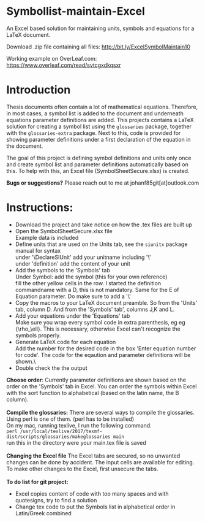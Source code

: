 # Symbollist-maintain-Excel
An Excel based solution for maintaining units, symbols and equations for a LaTeX document.

Download .zip file containing all files: http://bit.ly/ExcelSymbolMaintain10

Working example on OverLeaf.com: https://www.overleaf.com/read/svtcgxdkqsxr

# Introduction
Thesis documents often contain a lot of mathematical equations. Therefore, in most cases, a symbol list is added to the document and underneath equations parameter definitions are added.
This projects contains a LaTeX solution for creating a symbol list using the `glossaries` package, together with the `glossaries-extra` package. Next to this, code is provided for showing parameter definitions under a first declaration of the equation in the document.

The goal of this project is defining symbol definitions and units only once and create symbol list and parameter definitions automatically based on this. To help with this, an Excel file (SymbolSheetSecure.xlsx) is created. 

**Bugs or suggestions?**
Please reach out to me at johanf85git[at]outlook.com

# Instructions:
- Download the project and take notice on how the .tex files are built up
- Open the SymbolSheetSecure.xlsx file\
Example data is included
- Define units that are used on the Units tab, see the `siunitx` package manual for syntax\
under '\DeclareSIUnit' add your unitname including '\\'\
under 'definition' add the content of your unit
- Add the symbols to the 'Symbols' tab\
Under Symbol: add the symbol (this for your own reference)\
fill the other yellow cells in the row. I started the definition commandname with a D, this is not mandatory. Same for the E of Equation parameter. Do make sure to add a '\\'
- Copy the macros to your LaTeX document preamble. So from the 'Units' tab, column D. And from the 'Symbols' tab', columns J,K and L.
- Add your equations under the 'Equations' tab\
Make sure you wrap every symbol code in extra parenthesis, eg eg {\rho_\ell}. This is necessary, otherwise Excel can't recognize the symbols properly.
- Generate LaTeX code for each equation\
Add the number for the desired code in the box 'Enter equation number
for code'. The code for the eqaution and parameter definitions will be shown.\
- Double check the the output

**Choose order**: Currently parameter definitions are shown based on the order on the 'Symbols' tab in Excel. You can order the symbols within Excel with the sort function to alphabetical (based on the latin name, the B column).
\
\
**Compile the glossaries:**
There are several ways to compile the glossaries. Using perl is one of them. (perl has to be installed)
\
On my mac, running texlive, I run the following command.\
`perl /usr/local/texlive/2017/texmf-dist/scripts/glossaries/makeglossaries main` \
run this in the directory were your main.tex file is saved
\
\
**Changing the Excel file**
The Excel tabs are secured, so no unwanted changes can be done by accident. The input cells are available for editing. To make other changes to the Excel, first unsecure the tabs. 
\
\
**To do list for git project:**
- Excel copies content of code with too many spaces and with quotesigns, try to find a solution
- Change tex code to put the Symbols list in alphabetical order in Latin/Greek combined

